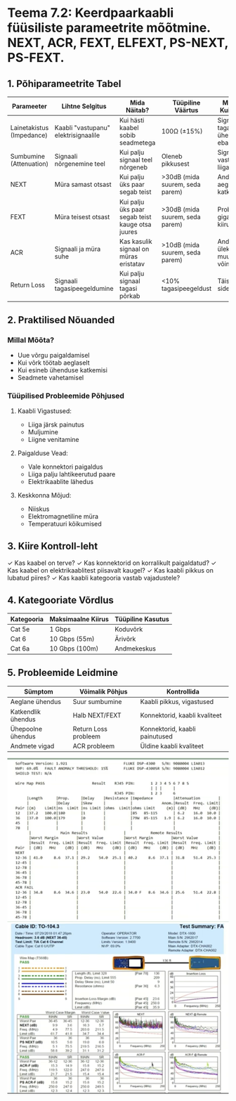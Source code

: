 # Teema 7.2: Keerdpaarkaabli füüsiliste parameetrite mõõtmine. NEXT, ACR, FEXT, ELFEXT, PS-NEXT, PS-FEXT.

## 1. Põhiparameetrite Tabel

| Parameeter | Lihtne Selgitus | Mida Näitab? | Tüüpiline Väärtus | Mis Juhtub Kui On Halb? |
|------------|-----------------|--------------|-------------------|------------------------|
| Lainetakistus (Impedance) | Kaabli "vastupanu" elektrisignaalile | Kui hästi kaabel sobib seadmetega | 100Ω (±15%) | Signaal põrkab tagasi, ühendus on ebastabiilne |
| Sumbumine (Attenuation) | Signaali nõrgenemine teel | Kui palju signaal teel nõrgeneb | Oleneb pikkusest | Signaal on vastuvõtjas liiga nõrk |
| NEXT | Müra samast otsast | Kui palju üks paar segab teist | >30dB (mida suurem, seda parem) | Andmeedastus aeglustub või katkeb |
| FEXT | Müra teisest otsast | Kui palju üks paar segab teist kauge otsa juures | >30dB (mida suurem, seda parem) | Probleemid gigabit-kiirustel |
| ACR | Signaali ja müra suhe | Kas kasulik signaal on müras eristatav | >10dB (mida suurem, seda parem) | Andmete ülekanne muutub võimatuks |
| Return Loss | Signaali tagasipeegeldumine | Kui palju signaal tagasi põrkab | <10% tagasipeegeldust | Täisdupleks side häiritud |

## 2. Praktilised Nõuanded

### Millal Mõõta?
- Uue võrgu paigaldamisel
- Kui võrk töötab aeglaselt
- Kui esineb ühenduse katkemisi
- Seadmete vahetamisel

### Tüüpilised Probleemide Põhjused
1. Kaabli Vigastused:
   - Liiga järsk painutus
   - Muljumine
   - Liigne venitamine

2. Paigalduse Vead:
   - Vale konnektori paigaldus
   - Liiga palju lahtikeerutud paare
   - Elektrikaablite lähedus

3. Keskkonna Mõjud:
   - Niiskus
   - Elektromagnetiline müra
   - Temperatuuri kõikumised

## 3. Kiire Kontroll-leht

✓ Kas kaabel on terve?
✓ Kas konnektorid on korralikult paigaldatud?
✓ Kas kaabel on elektrikaablitest piisavalt kaugel?
✓ Kas kaabli pikkus on lubatud piires?
✓ Kas kaabli kategooria vastab vajadustele?

## 4. Kategooriate Võrdlus

| Kategooria | Maksimaalne Kiirus | Tüüpiline Kasutus |
|------------|-------------------|-------------------|
| Cat 5e     | 1 Gbps            | Koduvõrk          |
| Cat 6      | 10 Gbps (55m)     | Ärivõrk           |
| Cat 6a     | 10 Gbps (100m)    | Andmekeskus       |

## 5. Probleemide Leidmine

| Sümptom | Võimalik Põhjus | Kontrollida |
|---------|----------------|-------------|
| Aeglane ühendus | Suur sumbumine | Kaabli pikkus, vigastused |
| Katkendlik ühendus | Halb NEXT/FEXT | Konnektorid, kaabli kvaliteet |
| Ühepoolne ühendus | Return Loss probleem | Konnektorid, kaabli painutused |
| Andmete vigad | ACR probleem | Üldine kaabli kvaliteet |

![Testing cables 1](./media/test_1.png)
![Testsing cables 2](./media/test_2.png)
